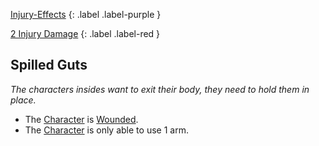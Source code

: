 
[Injury-Effects](Game/Core/Injury-Effects)
{: .label .label-purple }

[2 Injury Damage](Game/Core/Injury#Injury%20Damage)
{: .label .label-red }
## Spilled Guts
*The characters insides want to exit their body, they need to hold them in place.*
* The [Character](Game/Core/Terminology#Character) is [Wounded](Game/Core/Effects#Wounded).
* The [Character](Game/Core/Terminology#Character) is only able to use 1 arm.